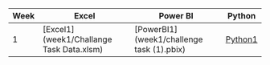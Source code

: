 |Week   |Excel                 |Power BI                |Python                  |
|-------|----------------------|------------------------|------------------------|
|1 |[Excel1](week1/Challange Task Data.xlsm) |[PowerBI1](week1/challenge task (1).pbix)       |[Python1](week1/XIRR_Script.ipynb)    |
